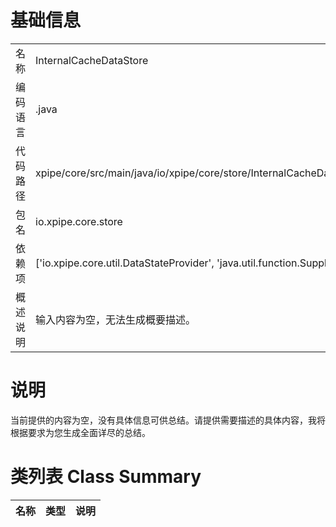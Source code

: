 # 基础信息

|      |      |
|------|------|
| 名称 | InternalCacheDataStore |
| 编码语言 | .java |
| 代码路径 | xpipe/core/src/main/java/io/xpipe/core/store/InternalCacheDataStore.java |
| 包名 | io.xpipe.core.store |
| 依赖项 | ['io.xpipe.core.util.DataStateProvider', 'java.util.function.Supplier'] |
| 概述说明 | 输入内容为空，无法生成概要描述。 |

# 说明

当前提供的内容为空，没有具体信息可供总结。请提供需要描述的具体内容，我将根据要求为您生成全面详尽的总结。

# 类列表 Class Summary

| 名称   | 类型  | 说明 |
|-------|------|-------------|




